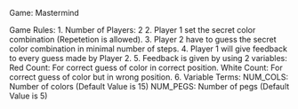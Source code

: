 Game: Mastermind

Game Rules:
	1.	Number of Players: 2
	2.	Player 1 set the secret color combination (Repetetion is allowed).
	3.	Player 2 have to guess the secret color combination in minimal number of steps.
	4.	Player 1 will give feedback to every guess made by Player 2.
	5.	Feedback is given by using 2 variables:
			Red Count:		For correct guess of color in correct position.
			White Count:	For correct guess of color but in wrong position.
	6.	Variable Terms:
			NUM_COLS:	Number of colors (Default Value is 15)
			NUM_PEGS:	Number of pegs (Default Value is 5)

